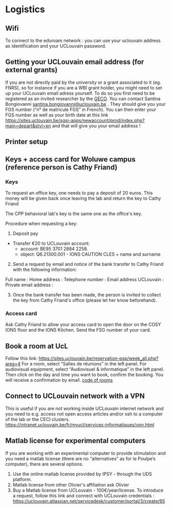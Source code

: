 # Logistics
## Wifi
To connect to the eduroam network : you can use your uclouvain address as identification and your UCLouvain password.
## Getting your UCLouvain email address (for external grants)
If you are not directly paid by the university or a grant associated to it (eg. FNRS), so for instance if you are a WBI grant holder, you might need to set up your UCLouvain email adress yourself. To do so you first need to be registered as an invited researcher by the [GECO](https://uclouvain.be/fr/repertoires/entites/geco). You can contact Santina Bongiovanni santina.bongiovanni@uclouvain.be . They should give you your FGS number (“n° de matricule FGS” in French). You can then enter your FGS number as well as your birth date at this link https://sites.uclouvain.be/sgsi-apps/newaccount/prod/index.php?main=depart&stvl=en and that will give you your email address ! 

## Printer setup

## Keys + access card for Woluwe campus (reference person is Cathy Friand)


### Keys

To request an office key, one needs to pay a deposit of 20 euros. This money will be given back once leaving the lab and return the key to Cathy Friand


The CPP behavioral lab's key is the same one as the office's key. 



Procedure when requesting a key:

1. Deposit pay
- Transfer €20 to UCLouvain account:
  - account: BE95 3701 2884 2258.
  - object: Q6.21300.001 - IONS CAUTION CLES + name and surname


2. Send a request by email and notice of the bank transfer to Cathy Friand with the following information:

Full name :
Home address :
Telephone number :
Email address UCLouvain :
Private email address :

3. Once the bank transfer has been made, the person is invited to collect the key from Cathy Friand's office (please let her know beforehand).

### Access card


Ask Cathy Friand to allow your access card to open the door on the COSY IONS floor and the IONS Kitchen. Send the FSG number of your card.

## Book a room at UcL
Follow this link: https://sites.uclouvain.be/reservation-psp/week_all.php?area=4 
For a room, select “Salles de réunions” in the left panel.
For audiovisual equipment, select “Audiovisuel & informatique” in the left panel. 
Then click on the day and time you want to book, confirm the booking. You will receive a confirmation by email. 
[code of rooms](https://docs.google.com/spreadsheets/d/1noz9ahlZZbodrDXmA0WsKUirx_jSje9D/edit?usp=sharing&ouid=108196860902997612702&rtpof=true&sd=true)


## Connect to UCLouvain network with a VPN
This is useful if you are not working inside UCLouvain internet network and you need to e.g. access not open access articles and/or ssh to a computer of the lab or the CECI clusters.
https://intranet.uclouvain.be/fr/myucl/services-informatiques/vpn.html

## Matlab license for experimental computers
If you are working with an experimental computer to provide stimulation and you need a matlab license (there are no “alternatives” as for le Poulpe’s computer), there are several options. 
1. Use the online matlab license provided by IPSY - through the UDS platform. 
2. Matlab license from other Olivier's affiliation ask Olivier
3. Buy a Matlab license from UCLouvain - 100€/year/license.
To introduce a request, follow this link and connect with UCLouvain credentials : 
https://uclouvain.atlassian.net/servicedesk/customer/portal/3/create/65
